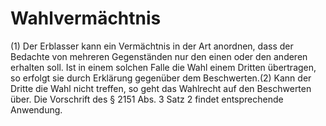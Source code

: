 # Wahlvermächtnis

(1) Der Erblasser kann ein Vermächtnis in der Art anordnen, dass der Bedachte von mehreren Gegenständen nur den einen oder den anderen erhalten soll. Ist in einem solchen Falle die Wahl einem Dritten übertragen, so erfolgt sie durch Erklärung gegenüber dem Beschwerten.(2) Kann der Dritte die Wahl nicht treffen, so geht das Wahlrecht auf den Beschwerten über. Die Vorschrift des § 2151 Abs. 3 Satz 2 findet entsprechende Anwendung. 

